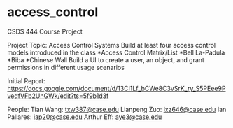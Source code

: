 # access_control
CSDS 444 Course Project

Project Topic: Access Control Systems
  Build at least four access control models introduced in the class
   *Access Control Matrix/List
   *Bell La-Padula
   *Biba
   *Chinese Wall
  Build a UI to create a user, an object, and grant permissions in different usage scenarios
  
  Initial Report: https://docs.google.com/document/d/13Cl1Lf_bCWe8C3vSrK_ry_S5PEee9PveqfVFb2UnGWk/edit?ts=5f9b1d3f
  
  People:
  Tian Wang: txw387@case.edu
  Lianpeng Zuo: lxz646@case.edu
  Ian Pallares: iap20@case.edu
  Arthur Eff: aye3@case.edu
